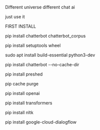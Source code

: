 Different universe different chat ai

just use it 

FIRST INSTALL

pip install chatterbot chatterbot_corpus

pip install setuptools wheel

sudo apt install build-essential python3-dev

pip install chatterbot --no-cache-dir

pip install preshed

pip cache purge

pip install openai

pip install transformers

pip install nltk

pip install google-cloud-dialogflow





